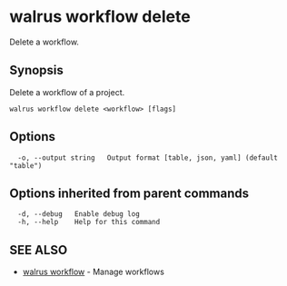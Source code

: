 # walrus workflow delete

Delete a workflow.

## Synopsis

Delete a workflow of a project.

```
walrus workflow delete <workflow> [flags]
```

## Options

```
  -o, --output string   Output format [table, json, yaml] (default "table")
```

## Options inherited from parent commands

```
  -d, --debug   Enable debug log
  -h, --help    Help for this command
```

## SEE ALSO

* [walrus workflow](walrus_workflow)	 - Manage workflows

